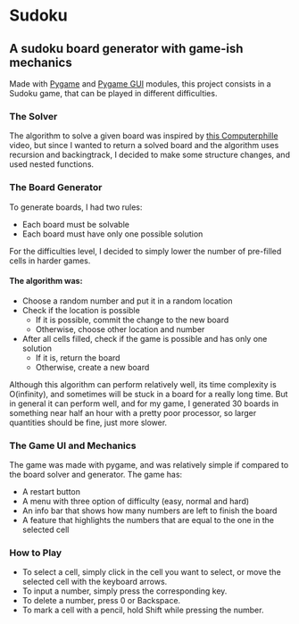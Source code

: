 # Sudoku

## A sudoku board generator with game-ish mechanics

Made with <a href="https://www.pygame.org/">Pygame</a> and <a href="https://github.com/MyreMylar/pygame_gui">Pygame GUI</a> modules, this project consists in a Sudoku game, that can be played in different difficulties.

### The Solver

The algorithm to solve a given board was inspired by <a href="https://www.youtube.com/watch?v=G_UYXzGuqvM">this Computerphille</a> video, but since I wanted to return a solved board and the algorithm uses recursion and backingtrack, I decided to make some structure changes, and used nested functions.

### The Board Generator

To generate boards, I had two rules:

-   Each board must be solvable
-   Each board must have only one possible solution

For the difficulties level, I decided to simply lower the number of pre-filled cells in harder games.

#### The algorithm was:

-   Choose a random number and put it in a random location
-   Check if the location is possible
    -   If it is possible, commit the change to the new board
    -   Otherwise, choose other location and number
-   After all cells filled, check if the game is possible and has only one solution
    -   If it is, return the board
    -   Otherwise, create a new board

Although this algorithm can perform relatively well, its time complexity is O(infinity), and sometimes will be stuck in a board for a really long time. But in general it can perform well, and for my game, I generated 30 boards in something near half an hour with a pretty poor processor, so larger quantities should be fine, just more slower.

### The Game UI and Mechanics

The game was made with pygame, and was relatively simple if compared to the board solver and generator. The game has:

-   A restart button
-   A menu with three option of difficulty (easy, normal and hard)
-   An info bar that shows how many numbers are left to finish the board
-   A feature that highlights the numbers that are equal to the one in the selected cell

### How to Play

-   To select a cell, simply click in the cell you want to select, or move the selected cell with the keyboard arrows.
-   To input a number, simply press the corresponding key.
-   To delete a number, press 0 or Backspace.
-   To mark a cell with a pencil, hold Shift while pressing the number.
